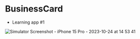 # BusinessCard
- Learning app #1


![Simulator Screenshot - iPhone 15 Pro - 2023-10-24 at 14 53 41](https://github.com/GosutoDev/BusinessCard/assets/130918563/75b8a1a8-e70e-4381-97b5-e5bb2c00e3d5)
